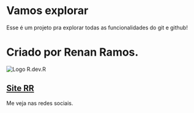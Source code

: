 # Vamos explorar
Esse é um projeto pra explorar todas as funcionalidades do git e github!

# Criado por Renan Ramos.
![Logo R.dev.R](https://www.renandevramos.com.br/Assets/All%20blue.png)

## [ Site R<dev>R ](https://www.renandevramos.com.br/)
Me veja nas redes sociais.
